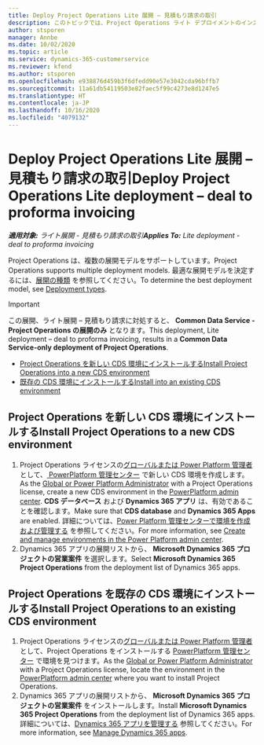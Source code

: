 ```yaml
---
title: Deploy Project Operations Lite 展開 – 見積もり請求の取引
description: このトピックでは、Project Operations ライト デプロイメントのインストール方法に関する情報を提供します - 見積もり請求の取引を行います。
author: stsporen
manager: Annbe
ms.date: 10/02/2020
ms.topic: article
ms.service: dynamics-365-customerservice
ms.reviewer: kfend
ms.author: stsporen
ms.openlocfilehash: e938876d459b3f6dfedd90e57e3042cda96bffb7
ms.sourcegitcommit: 11a61db54119503e82faec5f99c4273e8d1247e5
ms.translationtype: HT
ms.contentlocale: ja-JP
ms.lasthandoff: 10/16/2020
ms.locfileid: "4079132"
---
```

# <a name="deploy-project-operations-lite-deployment--deal-to-proforma-invoicing"></a><span data-ttu-id="131d6-103">Deploy Project Operations Lite 展開 – 見積もり請求の取引</span><span class="sxs-lookup"><span data-stu-id="131d6-103">Deploy Project Operations Lite deployment – deal to proforma invoicing</span></span>

<span data-ttu-id="131d6-104">_**適用対象:** ライト展開 - 見積もり請求の取引_</span><span class="sxs-lookup"><span data-stu-id="131d6-104">_**Applies To:** Lite deployment - deal to proforma invoicing_</span></span>

<span data-ttu-id="131d6-105">Project Operations は、複数の展開モデルをサポートしています。</span><span class="sxs-lookup"><span data-stu-id="131d6-105">Project Operations supports multiple deployment models.</span></span> <span data-ttu-id="131d6-106">最適な展開モデルを決定するには、[展開の種類](determine-deployment-type.md) を参照してください。</span><span class="sxs-lookup"><span data-stu-id="131d6-106">To determine the best deployment model, see [Deployment types](determine-deployment-type.md).</span></span>


> [!IMPORTANT]
> <span data-ttu-id="131d6-107">この展開、ライト展開 – 見積もり請求に対処すると、 **Common Data Service - Project Operations の展開のみ** となります。</span><span class="sxs-lookup"><span data-stu-id="131d6-107">This deployment, Lite deployment – deal to proforma invoicing, results in a **Common Data Service-only deployment of Project Operations**.</span></span>

- [<span data-ttu-id="131d6-108">Project Operations を新しい CDS 環境にインストールする</span><span class="sxs-lookup"><span data-stu-id="131d6-108">Install Project Operations into a new CDS environment</span></span>](#new)
- [<span data-ttu-id="131d6-109">既存の CDS 環境にインストールする</span><span class="sxs-lookup"><span data-stu-id="131d6-109">Install into an existing CDS environment</span></span>](#existing)



## <a name="install-project-operations-to-a-new-cds-environment"></a><a name="new"></a><span data-ttu-id="131d6-110">Project Operations を新しい CDS 環境にインストールする</span><span class="sxs-lookup"><span data-stu-id="131d6-110">Install Project Operations to a new CDS environment</span></span>

1. <span data-ttu-id="131d6-111">Project Operations ライセンスの[グローバルまたは Power Platform 管理者](https://docs.microsoft.com/power-platform/admin/global-service-administrators-can-administer-without-license) として、[ PowerPlatform 管理センター](https://admin.powerplatform.com) で新しい CDS 環境を作成します。</span><span class="sxs-lookup"><span data-stu-id="131d6-111">As the [Global or Power Platform Administrator](https://docs.microsoft.com/power-platform/admin/global-service-administrators-can-administer-without-license) with a Project Operations license, create a new CDS environment in the [PowerPlatform admin center](https://admin.powerplatform.com).</span></span> <span data-ttu-id="131d6-112">**CDS データベース** および **Dynamics 365 アプリ** は、有効であることを確認します。</span><span class="sxs-lookup"><span data-stu-id="131d6-112">Make sure that **CDS database** and **Dynamics 365 Apps** are enabled.</span></span> <span data-ttu-id="131d6-113">詳細については、[Power Platform 管理センターで環境を作成および管理する](https://docs.microsoft.com/power-platform/admin/create-environment#create-an-environment-in-the-power-platform-admin-center) を参照してください。</span><span class="sxs-lookup"><span data-stu-id="131d6-113">For more information, see [Create and manage environments in the Power Platform admin center](https://docs.microsoft.com/power-platform/admin/create-environment#create-an-environment-in-the-power-platform-admin-center).</span></span>
2. <span data-ttu-id="131d6-114">Dynamics 365 アプリの展開リストから、 **Microsoft Dynamics 365 プロジェクトの営業案件** を選択します。</span><span class="sxs-lookup"><span data-stu-id="131d6-114">Select **Microsoft Dynamics 365 Project Operations** from the deployment list of Dynamics 365 apps.</span></span>


## <a name="install-project-operations-to-an-existing-cds-environment"></a><a name="existing"></a><span data-ttu-id="131d6-115">Project Operations を既存の CDS 環境にインストールする</span><span class="sxs-lookup"><span data-stu-id="131d6-115">Install Project Operations to an existing CDS environment</span></span>

1. <span data-ttu-id="131d6-116">Project Operations ライセンスの[グローバルまたは Power Platform 管理者](https://docs.microsoft.com/power-platform/admin/global-service-administrators-can-administer-without-license) として、Project Operations をインストールする [PowerPlatform 管理センター](https://admin.powerplatform.com) で環境を見つけます。</span><span class="sxs-lookup"><span data-stu-id="131d6-116">As the [Global or Power Platform Administrator](https://docs.microsoft.com/power-platform/admin/global-service-administrators-can-administer-without-license) with a Project Operations license, locate the environment in the [PowerPlatform admin center](https://admin.powerplatform.com) where you want to install Project Operations.</span></span>
2. <span data-ttu-id="131d6-117">Dynamics 365 アプリの展開リストから、 **Microsoft Dynamics 365 プロジェクトの営業案件** をインストールします。</span><span class="sxs-lookup"><span data-stu-id="131d6-117">Install **Microsoft Dynamics 365 Project Operations** from the deployment list of Dynamics 365 apps.</span></span> <span data-ttu-id="131d6-118">詳細については、[Dynamics 365 アプリを管理する](https://docs.microsoft.com/power-platform/admin/manage-apps) 参照してください。</span><span class="sxs-lookup"><span data-stu-id="131d6-118">For more information, see [Manage Dynamics 365 apps](https://docs.microsoft.com/power-platform/admin/manage-apps).</span></span>


